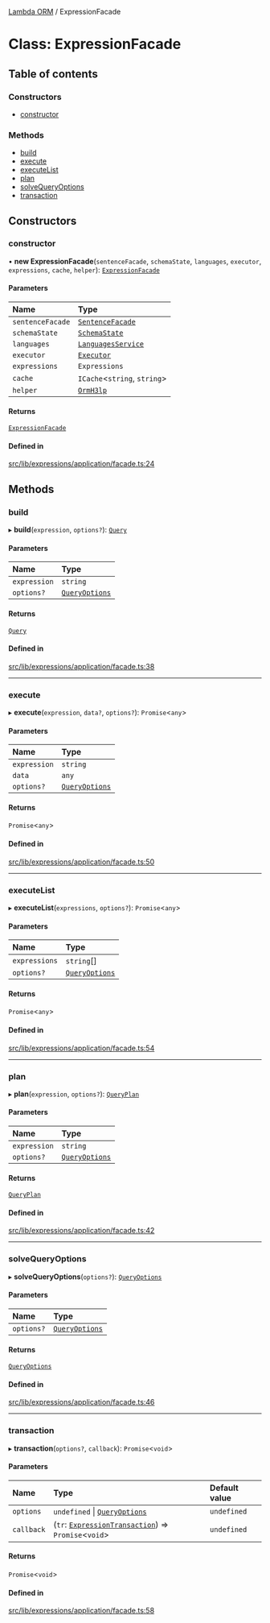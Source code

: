 [Lambda ORM](../README.md) / ExpressionFacade

# Class: ExpressionFacade

## Table of contents

### Constructors

- [constructor](ExpressionFacade.md#constructor)

### Methods

- [build](ExpressionFacade.md#build)
- [execute](ExpressionFacade.md#execute)
- [executeList](ExpressionFacade.md#executelist)
- [plan](ExpressionFacade.md#plan)
- [solveQueryOptions](ExpressionFacade.md#solvequeryoptions)
- [transaction](ExpressionFacade.md#transaction)

## Constructors

### constructor

• **new ExpressionFacade**(`sentenceFacade`, `schemaState`, `languages`, `executor`, `expressions`, `cache`, `helper`): [`ExpressionFacade`](ExpressionFacade.md)

#### Parameters

| Name | Type |
| :------ | :------ |
| `sentenceFacade` | [`SentenceFacade`](SentenceFacade.md) |
| `schemaState` | [`SchemaState`](SchemaState.md) |
| `languages` | [`LanguagesService`](LanguagesService.md) |
| `executor` | [`Executor`](../interfaces/Executor.md) |
| `expressions` | `Expressions` |
| `cache` | `ICache`\<`string`, `string`\> |
| `helper` | [`OrmH3lp`](OrmH3lp.md) |

#### Returns

[`ExpressionFacade`](ExpressionFacade.md)

#### Defined in

[src/lib/expressions/application/facade.ts:24](https://github.com/lambda-orm/lambdaorm/blob/41da0f89a1058111cefd572d5f6d903eabd70833/src/lib/expressions/application/facade.ts#L24)

## Methods

### build

▸ **build**(`expression`, `options?`): [`Query`](Query.md)

#### Parameters

| Name | Type |
| :------ | :------ |
| `expression` | `string` |
| `options?` | [`QueryOptions`](../interfaces/QueryOptions.md) |

#### Returns

[`Query`](Query.md)

#### Defined in

[src/lib/expressions/application/facade.ts:38](https://github.com/lambda-orm/lambdaorm/blob/41da0f89a1058111cefd572d5f6d903eabd70833/src/lib/expressions/application/facade.ts#L38)

___

### execute

▸ **execute**(`expression`, `data?`, `options?`): `Promise`\<`any`\>

#### Parameters

| Name | Type |
| :------ | :------ |
| `expression` | `string` |
| `data` | `any` |
| `options?` | [`QueryOptions`](../interfaces/QueryOptions.md) |

#### Returns

`Promise`\<`any`\>

#### Defined in

[src/lib/expressions/application/facade.ts:50](https://github.com/lambda-orm/lambdaorm/blob/41da0f89a1058111cefd572d5f6d903eabd70833/src/lib/expressions/application/facade.ts#L50)

___

### executeList

▸ **executeList**(`expressions`, `options?`): `Promise`\<`any`\>

#### Parameters

| Name | Type |
| :------ | :------ |
| `expressions` | `string`[] |
| `options?` | [`QueryOptions`](../interfaces/QueryOptions.md) |

#### Returns

`Promise`\<`any`\>

#### Defined in

[src/lib/expressions/application/facade.ts:54](https://github.com/lambda-orm/lambdaorm/blob/41da0f89a1058111cefd572d5f6d903eabd70833/src/lib/expressions/application/facade.ts#L54)

___

### plan

▸ **plan**(`expression`, `options?`): [`QueryPlan`](../interfaces/QueryPlan.md)

#### Parameters

| Name | Type |
| :------ | :------ |
| `expression` | `string` |
| `options?` | [`QueryOptions`](../interfaces/QueryOptions.md) |

#### Returns

[`QueryPlan`](../interfaces/QueryPlan.md)

#### Defined in

[src/lib/expressions/application/facade.ts:42](https://github.com/lambda-orm/lambdaorm/blob/41da0f89a1058111cefd572d5f6d903eabd70833/src/lib/expressions/application/facade.ts#L42)

___

### solveQueryOptions

▸ **solveQueryOptions**(`options?`): [`QueryOptions`](../interfaces/QueryOptions.md)

#### Parameters

| Name | Type |
| :------ | :------ |
| `options?` | [`QueryOptions`](../interfaces/QueryOptions.md) |

#### Returns

[`QueryOptions`](../interfaces/QueryOptions.md)

#### Defined in

[src/lib/expressions/application/facade.ts:46](https://github.com/lambda-orm/lambdaorm/blob/41da0f89a1058111cefd572d5f6d903eabd70833/src/lib/expressions/application/facade.ts#L46)

___

### transaction

▸ **transaction**(`options?`, `callback`): `Promise`\<`void`\>

#### Parameters

| Name | Type | Default value |
| :------ | :------ | :------ |
| `options` | `undefined` \| [`QueryOptions`](../interfaces/QueryOptions.md) | `undefined` |
| `callback` | (`tr`: [`ExpressionTransaction`](ExpressionTransaction.md)) => `Promise`\<`void`\> | `undefined` |

#### Returns

`Promise`\<`void`\>

#### Defined in

[src/lib/expressions/application/facade.ts:58](https://github.com/lambda-orm/lambdaorm/blob/41da0f89a1058111cefd572d5f6d903eabd70833/src/lib/expressions/application/facade.ts#L58)
